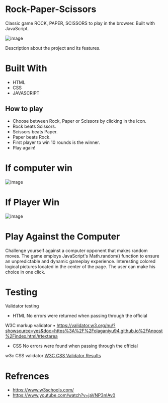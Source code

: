 # Rock-Paper-Scissors

Classic game ROCK, PAPER, SCISSORS to play in the browser. Built with JavaScript.

![image](https://github.com/user-attachments/assets/055af3d8-9edc-401b-b1c8-42a8e36769c8)


Description about the project and its features.

# Built With

- HTML
- CSS
- JAVASCRIPT

## How to play 

- Choose between Rock, Paper or Scissors by clicking in the icon.
- Rock beats Scissors.
- Scissors beats Paper.
- Paper beats Rock.
- First player to win 10 rounds is the winner.
- Play again!

# If computer win 

![image](https://github.com/user-attachments/assets/c9dceef5-aef1-4261-b2fe-65c190046d4d)


 # If Player Win

![image](https://github.com/user-attachments/assets/a3500cc3-7167-4fb2-aa2c-d6891dd4a0e3)



# Play Against the Computer

Challenge yourself against a computer opponent that makes random moves. The game employs JavaScript's Math.random() function to ensure an unpredictable and dynamic gameplay experience.
Interesting colored logical pictures located in the center of the page. The user can make his choice in one click.

# Testing

Validator testing

- HTML No errors were returned when passing through the official

W3C markup validator • https://validator.w3.org/nu/?showsource=yes&doc=https%3A%2F%2Folaganiyu94.github.io%2FAnpost%2Findex.html/#textarea

- CSS No errors were found when passing through the official

w3c CSS validator [W3C CSS Validator Results](https://validator.w3.org/nu/?showsource=yes&doc=https%3A%2F%2Folaganiyu94.github.io%2FAnpost%2Findex.html/#textarea)

# Refrences 

- https://www.w3schools.com/
- https://www.youtube.com/watch?v=jaVNP3nIAv0

